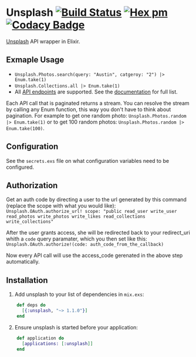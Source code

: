 # Unsplash [![Build Status](https://travis-ci.org/waynehoover/unsplash-elixir.svg?branch=master)](https://travis-ci.org/waynehoover/unsplash-elixir) [![Hex pm](http://img.shields.io/hexpm/v/unsplash.svg?style=flat)](https://hex.pm/packages/unsplash) [![Codacy Badge](https://api.codacy.com/project/badge/Grade/9ecf49d0c73e4b268e77b34e766e149a)](https://www.codacy.com/app/waynehoover/unsplash-elixir?utm_source=github.com&amp;utm_medium=referral&amp;utm_content=waynehoover/unsplash-elixir&amp;utm_campaign=Badge_Grade)

[Unsplash](https://unsplash.com) API wrapper in Elixir.


## Exmaple Usage

* `Unsplash.Photos.search(query: "Austin", catgeroy: "2") |> Enum.take(1)`
* `Unsplash.Collections.all |> Enum.take(1)`
* All [API endpoints](https://unsplash.com/documentation) are supported. See the [documentation](http://hexdocs.pm/unsplash/Unsplash.html) for full list.

Each API call that is paginated returns a stream. You can resolve the stream by calling any Enum function, this way you don't have to think about pagination. For example to get one random photo: `Unsplash.Photos.random |> Enum.take(1)` or to get 100 random photos: `Unsplash.Photos.random |> Enum.take(100)`.


## Configuration

See the `secrets.exs` file on what configuration variables need to be configured.


## Authorization

Get an auth code by directing a user to the url generated by this command (replace the scope with what you would like):
`Unsplash.OAuth.authorize_url! scope: "public read_user write_user read_photos write_photos write_likes read_collections write_collections"`

After the user grants access, she will be redirected back to your redirect_uri whith a `code` query paramater, which you then set like this:
`Unsplash.OAuth.authorize!(code: auth_code_from_the_callback)`

Now every API call will use the access_code gerenated in the above step automatically.


## Installation

1. Add unsplash to your list of dependencies in `mix.exs`:
```elixir
    def deps do
      [{:unsplash, "~> 1.1.0"}]
    end
```

2. Ensure unsplash is started before your application:
```elixir
    def application do
      [applications: [:unsplash]]
    end
```
